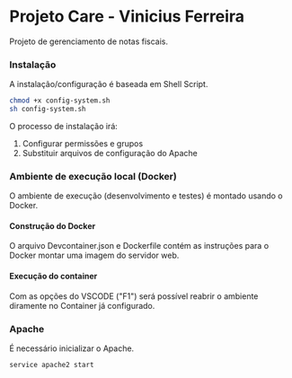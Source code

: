 # Projeto Care - Vinicius Ferreira
Projeto de gerenciamento de notas fiscais.

### Instalação
A instalação/configuração é baseada em Shell Script.

```bash
chmod +x config-system.sh
sh config-system.sh
```
O processo de instalação irá:
1. Configurar permissões e grupos
2. Substituir arquivos de configuração do Apache

### Ambiente de execução local (Docker)
O ambiente de execução (desenvolvimento e testes) é montado usando o Docker.

#### Construção do Docker
O arquivo Devcontainer.json e Dockerfile contém as instruções para o Docker montar uma imagem do servidor web.

#### Execução do container
Com as opções do VSCODE ("F1") será possível reabrir o ambiente diramente no Container já configurado.

### Apache
É necessário inicializar o Apache.

```bash
service apache2 start
```
